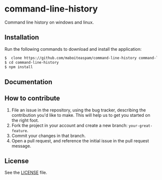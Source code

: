# command-line-history
Command line history on windows and linux.

## Installation
Run the following commands to download and install the application:

```sh
$  clone https://github.com/maboiteaspam/command-line-history command-line-history
$ cd command-line-history
$ npm install
```

## Documentation




## How to contribute

1. File an issue in the repository, using the bug tracker, describing the
   contribution you'd like to make. This will help us to get you started on the
   right foot.
2. Fork the project in your account and create a new branch:
   `your-great-feature`.
3. Commit your changes in that branch.
4. Open a pull request, and reference the initial issue in the pull request
   message.

## License
See the [LICENSE](./LICENSE) file.
